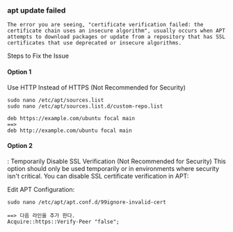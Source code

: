 
### apt update failed 
```
The error you are seeing, "certificate verification failed: the certificate chain uses an insecure algorithm", usually occurs when APT attempts to download packages or update from a repository that has SSL certificates that use deprecated or insecure algorithms.
```


Steps to Fix the Issue
#### Option 1
Use HTTP Instead of HTTPS (Not Recommended for Security)

```
sudo nano /etc/apt/sources.list
sudo nano /etc/apt/sources.list.d/custom-repo.list

deb https://example.com/ubuntu focal main
==>
deb http://example.com/ubuntu focal main

```

#### Option 2
: Temporarily Disable SSL Verification (Not Recommended for Security)
This option should only be used temporarily or in environments where security isn't critical. You can disable SSL certificate verification in APT:

Edit APT Configuration:

```
sudo nano /etc/apt/apt.conf.d/99ignore-invalid-cert

==> 다음 라인을 추가 한다.  
Acquire::https::Verify-Peer "false";
```
